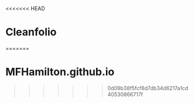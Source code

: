 <<<<<<< HEAD
# Cleanfolio

=======
# MFHamilton.github.io
>>>>>>> 0d09b38f5fcf8d7db34d6217a1cd40530866717f
